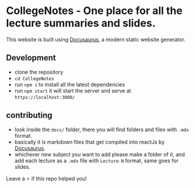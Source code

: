 # CollegeNotes - One place for all the lecture summaries and slides.

This website is built using [Docusaurus](https://docusaurus.io/), a modern static website generator.

## Development

- clone the repository
- `cd CollegeNotes`
- run `npm i` to install all the latest dependencies
- run `npm start` it will start the server and serve at `https://localhost:3000/`

## contributing
- look inside the `docs/` folder, there you will find folders and files with `.mdx` format.
- basically it is markdown files that get compiled into reactJs by [Docusaurus](https://docusaurus.io/).
- whichever new subject you want to add please make a folder of it, and add each lecture as a `.mdx` file with `Lecture-N` format, same goes for slides.

Leave a ⭐ if this repo helped you!
